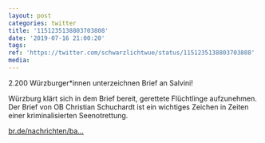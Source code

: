 ```yaml
---
layout: post
categories: twitter
title: '1151235138803703808'
date: '2019-07-16 21:00:20'
tags: 
ref: 'https://twitter.com/schwarzlichtwue/status/1151235138803703808'
media:
---
```

2.200 Würzburger\*innen unterzeichnen Brief an Salvini!



Würzburg klärt sich in dem Brief bereit, gerettete Flüchtlinge aufzunehmen. Der Brief von OB Christian Schuchardt ist ein wichtiges Zeichen in Zeiten einer kriminalisierten Seenotrettung.

[br.de/nachrichten/ba…](https://www.br.de/nachrichten/bayern/petition-2-200-wuerzburger-solidarisieren-sich-mit-fluechtlingen,RWP4R42)